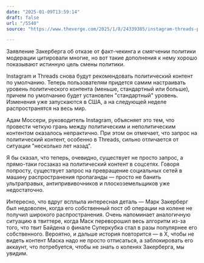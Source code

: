 ```yaml
---
date: "2025-01-09T13:59:14"
draft: false
url: "/5540"
source: "https://www.theverge.com/2025/1/8/24339385/instagram-threads-politics-moderation-adam-mosseri"

---
```


Заявление Закерберга об отказе от факт-чекинга и смягчении политики модерации цитировали многие, но вот такие дополнения к нему хорошо показывают истинную цель смены политики.

Instagram и Threads снова будут рекомендовать политический контент по умолчанию. Теперь пользователям придется самим настраивать уровень политического контента (меньше, стандартный или больше), причем по умолчанию будет установлен "стандартный" уровень. Изменения уже запускаются в США, а на следующей неделе распространятся на весь мир.

Адам Моссери, руководитель Instagram, объясняет это тем, что провести четкую грань между политическим и неполитическим контентом оказалось непрактично. При этом он отмечает, что запрос на политический контент, особенно в Threads, сильно отличается от ситуации "несколько лет назад".

Я бы сказал, что теперь, очевидно, существует не просто запрос, а прямо-таки госзаказ на политический контент в соцсетях. Говоря попросту, существует запрос на превращение социальных сетей в машину распространения пропаганды — просто не банить ультраправых, антипрививочников и плоскоземельщиков уже недостаточно. 

Интересно, что вдруг всплыла интересная деталь — Марк Закерберг был недоволен, когда его собственный пост об операции на колене не получил широкого распространения. Очень напоминает аналогичную ситуацию в твиттере, когда Маск переворошил весь алгоритм из-за того, что твит Байдена о финале Суперкубка стал в разы популярнее его собственного. Вероятно, и дальше история повторится — в X, чтобы не видеть контент Маска надо не просто отписаться, а заблокировать его аккаунт, что потребуется, чтобы не знать о коленях Закерберга, мы увидим.
